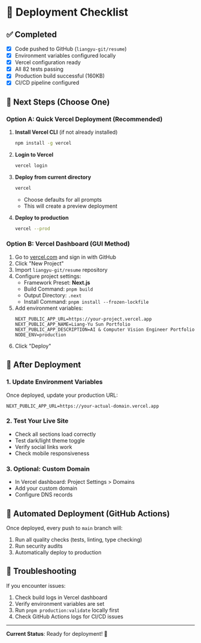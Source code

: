 # 🚀 Deployment Checklist

## ✅ Completed

- [x] Code pushed to GitHub (`liangyu-git/resume`)
- [x] Environment variables configured locally
- [x] Vercel configuration ready
- [x] All 82 tests passing
- [x] Production build successful (160KB)
- [x] CI/CD pipeline configured

## 🔧 Next Steps (Choose One)

### Option A: Quick Vercel Deployment (Recommended)

1. **Install Vercel CLI** (if not already installed)

   ```bash
   npm install -g vercel
   ```

2. **Login to Vercel**

   ```bash
   vercel login
   ```

3. **Deploy from current directory**

   ```bash
   vercel
   ```

   - Choose defaults for all prompts
   - This will create a preview deployment

4. **Deploy to production**
   ```bash
   vercel --prod
   ```

### Option B: Vercel Dashboard (GUI Method)

1. Go to [vercel.com](https://vercel.com) and sign in with GitHub
2. Click "New Project"
3. Import `liangyu-git/resume` repository
4. Configure project settings:
   - Framework Preset: **Next.js**
   - Build Command: `pnpm build`
   - Output Directory: `.next`
   - Install Command: `pnpm install --frozen-lockfile`
5. Add environment variables:
   ```
   NEXT_PUBLIC_APP_URL=https://your-project.vercel.app
   NEXT_PUBLIC_APP_NAME=Liang-Yu Sun Portfolio
   NEXT_PUBLIC_APP_DESCRIPTION=AI & Computer Vision Engineer Portfolio
   NODE_ENV=production
   ```
6. Click "Deploy"

## 🎯 After Deployment

### 1. Update Environment Variables

Once deployed, update your production URL:

```
NEXT_PUBLIC_APP_URL=https://your-actual-domain.vercel.app
```

### 2. Test Your Live Site

- Check all sections load correctly
- Test dark/light theme toggle
- Verify social links work
- Check mobile responsiveness

### 3. Optional: Custom Domain

- In Vercel dashboard: Project Settings > Domains
- Add your custom domain
- Configure DNS records

## 🔄 Automated Deployment (GitHub Actions)

Once deployed, every push to `main` branch will:

1. Run all quality checks (tests, linting, type checking)
2. Run security audits
3. Automatically deploy to production

## 🚨 Troubleshooting

If you encounter issues:

1. Check build logs in Vercel dashboard
2. Verify environment variables are set
3. Run `pnpm production:validate` locally first
4. Check GitHub Actions logs for CI/CD issues

---

**Current Status**: Ready for deployment! 🚀
